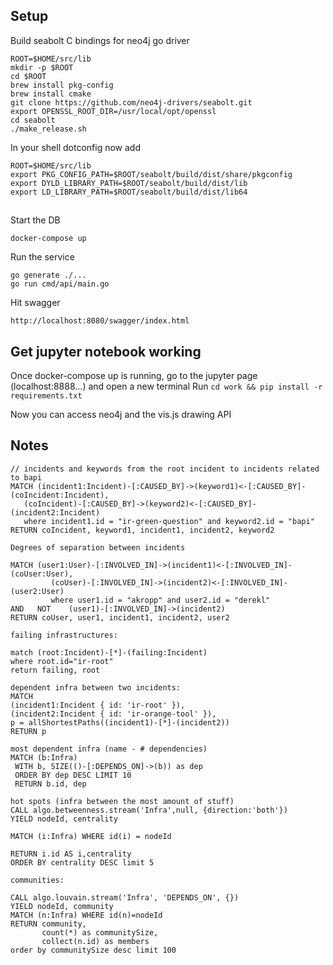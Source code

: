 ## Setup

Build seabolt C bindings for neo4j go driver

```
ROOT=$HOME/src/lib
mkdir -p $ROOT
cd $ROOT
brew install pkg-config
brew install cmake
git clone https://github.com/neo4j-drivers/seabolt.git
export OPENSSL_ROOT_DIR=/usr/local/opt/openssl
cd seabolt
./make_release.sh
```

In your shell dotconfig now add

```
ROOT=$HOME/src/lib
export PKG_CONFIG_PATH=$ROOT/seabolt/build/dist/share/pkgconfig
export DYLD_LIBRARY_PATH=$ROOT/seabolt/build/dist/lib
export LD_LIBRARY_PATH=$ROOT/seabolt/build/dist/lib64
```

## 

Start the DB

```
docker-compose up

```
Run the service

```
go generate ./...
go run cmd/api/main.go
```

Hit swagger

```
http://localhost:8080/swagger/index.html
```

## Get jupyter notebook working

Once docker-compose up is running, go to the jupyter page (localhost:8888...) and open a new terminal
Run `cd work && pip install -r requirements.txt`

Now you can access neo4j and the vis.js drawing API

## Notes

```
// incidents and keywords from the root incident to incidents related to bapi
MATCH (incident1:Incident)-[:CAUSED_BY]->(keyword1)<-[:CAUSED_BY]-(coIncident:Incident),
   (coIncident)-[:CAUSED_BY]->(keyword2)<-[:CAUSED_BY]-(incident2:Incident)   
   where incident1.id = "ir-green-question" and keyword2.id = "bapi"
RETURN coIncident, keyword1, incident1, incident2, keyword2
```

```
Degrees of separation between incidents

MATCH (user1:User)-[:INVOLVED_IN]->(incident1)<-[:INVOLVED_IN]-(coUser:User),
         (coUser)-[:INVOLVED_IN]->(incident2)<-[:INVOLVED_IN]-(user2:User)
         where user1.id = "akropp" and user2.id = "derekl"
AND   NOT    (user1)-[:INVOLVED_IN]->(incident2)
RETURN coUser, user1, incident1, incident2, user2
```

```
failing infrastructures:

match (root:Incident)-[*]-(failing:Incident)
where root.id="ir-root"
return failing, root
```

```
dependent infra between two incidents:
MATCH
(incident1:Incident { id: 'ir-root' }),
(incident2:Incident { id: 'ir-orange-tool' }), 
p = allShortestPaths((incident1)-[*]-(incident2))
RETURN p
```

```
most dependent infra (name - # dependencies)
MATCH (b:Infra)
 WITH b, SIZE(()-[:DEPENDS_ON]->(b)) as dep
 ORDER BY dep DESC LIMIT 10
 RETURN b.id, dep
```

```
hot spots (infra between the most amount of stuff)
CALL algo.betweenness.stream('Infra',null, {direction:'both'})
YIELD nodeId, centrality

MATCH (i:Infra) WHERE id(i) = nodeId

RETURN i.id AS i,centrality
ORDER BY centrality DESC limit 5
```

```
communities:

CALL algo.louvain.stream('Infra', 'DEPENDS_ON', {})
YIELD nodeId, community
MATCH (n:Infra) WHERE id(n)=nodeId
RETURN community,
       count(*) as communitySize, 
       collect(n.id) as members 
order by communitySize desc limit 100
```
